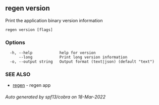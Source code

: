 ## regen version

Print the application binary version information

```
regen version [flags]
```

### Options

```
  -h, --help            help for version
      --long            Print long version information
  -o, --output string   Output format (text|json) (default "text")
```

### SEE ALSO

* [regen](regen.md)	 - regen app

###### Auto generated by spf13/cobra on 18-Mar-2022
